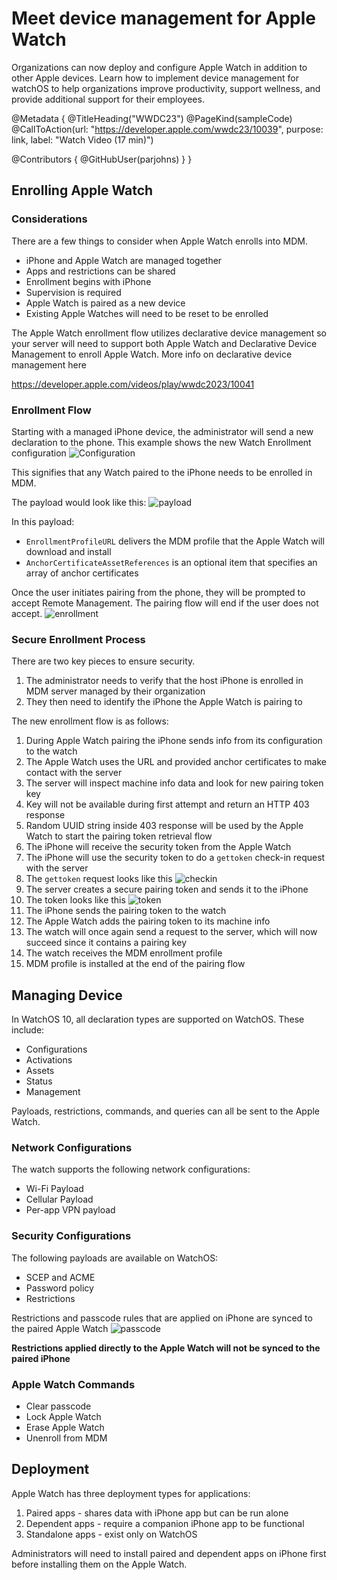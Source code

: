 # Meet device management for Apple Watch

Organizations can now deploy and configure Apple Watch in addition to other Apple devices. Learn how to implement device management for watchOS to help organizations improve productivity, support wellness, and provide additional support for their employees.

@Metadata {
   @TitleHeading("WWDC23")
   @PageKind(sampleCode)
   @CallToAction(url: "https://developer.apple.com/wwdc23/10039", purpose: link, label: "Watch Video (17 min)")

   @Contributors {
      @GitHubUser(parjohns)
   }
}



## Enrolling Apple Watch

### Considerations
There are a few things to consider when Apple Watch enrolls into MDM.
- iPhone and Apple Watch are managed together
- Apps and restrictions can be shared
- Enrollment begins with iPhone
- Supervision is required
- Apple Watch is paired as a new device
- Existing Apple Watches will need to be reset to be enrolled

The Apple Watch enrollment flow utilizes declarative device management so your server will need to support both Apple Watch and Declarative Device Management to enroll Apple Watch. More info on declarative device management here

https://developer.apple.com/videos/play/wwdc2023/10041

### Enrollment Flow
Starting with a managed iPhone device, the administrator will send a new declaration to the phone. This example shows the new Watch Enrollment configuration
![Configuration][configuration]

[configuration]: WWDC23-10039-2configuration
This signifies that any Watch paired to the iPhone needs to be enrolled in MDM.

The payload would look like this:
![payload][payload]

[payload]: WWDC23-10039-2examplepayload

In this payload:
- `EnrollmentProfileURL` delivers the MDM profile that the Apple Watch will download and install
- `AnchorCertificateAssetReferences` is an optional item that specifies an array of anchor certificates


Once the user initiates pairing from the phone, they will be prompted to accept Remote Management. The pairing flow will end if the user does not accept.
![enrollment][enrollment]

[enrollment]: WWDC23-10039-3enrollment

### Secure Enrollment Process
There are two key pieces to ensure security.
1. The administrator needs to verify that the host iPhone is enrolled in MDM server managed by their organization
2. They then need to identify the iPhone the Apple Watch is pairing to

The new enrollment flow is as follows:
1. During Apple Watch pairing the iPhone sends info from its configuration to the watch
2. The Apple Watch uses the URL and provided anchor certificates to make contact with the server
3. The server will inspect machine info data and look for new pairing token key
4. Key will not be available during first attempt and return an HTTP 403 response
5. Random UUID string inside 403 response will be used by the Apple Watch to start the pairing token retrieval flow
6. The iPhone will receive the security token from the Apple Watch
7. The iPhone will use the security token to do a `gettoken` check-in request with the server
8. The `gettoken` request looks like this ![checkin][checkin]
9. The server creates a secure pairing token and sends it to the iPhone
10. The token looks like this ![token][token]
11. The iPhone sends the pairing token to the watch
12. The Apple Watch adds the pairing token to its machine info
13. The watch will once again send a request to the server, which will now succeed since it contains a pairing key
14. The watch receives the MDM enrollment profile
15. MDM profile is installed at the end of the pairing flow

## Managing Device
In WatchOS 10, all declaration types are supported on WatchOS. These include:
- Configurations
- Activations
- Assets
- Status
- Management

Payloads, restrictions, commands, and queries can all be sent to the Apple Watch.

### Network Configurations
The watch supports the following network configurations:
- Wi-Fi Payload
- Cellular Payload
- Per-app VPN payload

### Security Configurations
The following payloads are available on WatchOS:
- SCEP and ACME
- Password policy
- Restrictions

 Restrictions and passcode rules that are applied on iPhone are synced to the paired Apple Watch
 ![passcode][passcode]

**Restrictions applied directly to the Apple Watch will not be synced to the paired iPhone**

### Apple Watch Commands
- Clear passcode
- Lock Apple Watch
- Erase Apple Watch
- Unenroll from MDM

## Deployment
Apple Watch has three deployment types for applications:
1. Paired apps - shares data with iPhone app but can be run alone
2. Dependent apps - require a companion iPhone app to be functional
3. Standalone apps - exist only on WatchOS

Administrators will need to install paired and dependent apps on iPhone first before installing them on the Apple Watch.

[checkin]: WWDC23-10039-4checkin
[token]: WWDC23-10039-5token
[passcode]: WWDC23-10039-6passcode
